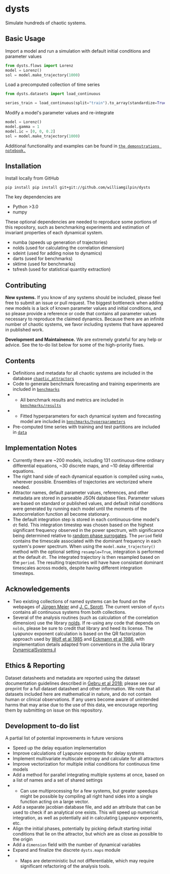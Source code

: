 # dysts

Simulate hundreds of chaotic systems.


## Basic Usage

Import a model and run a simulation with default initial conditions and parameter values

```python
from dysts.flows import Lorenz
model = Lorenz()
sol = model.make_trajectory(1000)
```

Load a precomputed collection of time series

```python
from dysts.datasets import load_continuous

series_train = load_continuous(split="train").to_array(standardize=True)
```

Modify a model's parameter values and re-integrate

```python
model = Lorenz()
model.gamma = 1
model.ic = [0, 0, 0.2]
sol = model.make_trajectory(1000)
```

Additional functionality and examples can be found in [`the demonstrations notebook.`](demos.ipynb)

## Installation

Install locally from GitHub

    pip install pip install git+git://github.com/williamgilpin/dysts

The key dependencies are

+ Python >3.0
+ numpy

These optional dependencies are needed to reproduce some portions of this repository, such as benchmarking experiments and estimation of invariant properties of each dynamical system.

+ numba (speeds up generation of trajectories)
+ nolds (used for calculating the correlation dimension)
+ sdeint (used for adding noise to dynamics)
+ darts (used for benchmarks)
+ sktime (used for benchmarks)
+ tsfresh (used for statistical quantity extraction)



## Contributing

**New systems.** If you know of any systems should be included, please feel free to submit an issue or pull request. The biggest bottleneck when adding new models is a lack of known parameter values and initial conditions, and so please provide a reference or code that contains all parameter values necessary to reproduce the claimed dynamics. Because there are an infinite number of chaotic systems, we favor including systems that have appeared in published work.

**Development and Maintainence.** We are extremely grateful for any help or advice. See the to-do list below for some of the high-priority fixes.

## Contents

+ Definitions and metadata for all chaotic systems are included in the database [`chaotic_attractors`](dysts/dysts/data/chaotic_attractors.json)
+ Code to generate benchmark forecasting and training experiments are included in [`benchmarks`](dysts/benchmarks)
+ + All benchmark results and metrics are included in [`benchmarks/results`](dysts/benchmarks/results)
+ + Fitted hyperparameters for each dynamical system and forecasting model are included in [`benchmarks/hyperparameters`](dysts/benchmarks/hyperparameters)
+ Pre-computed time series with training and test partitions are included in [`data`](dysts/dysts/data)

## Implementation Notes

+ Currently there are ~200 models, including 131 continuous-time ordinary differential equations, ~30 discrete maps, and ~10 delay differential equations.
+ The right hand side of each dynamical equation is compiled using `numba`, wherever possible. Ensembles of trajectories are vectorized where needed.
+ Attractor names, default parameter values, references, and other metadata are stored in parseable JSON database files. Parameter values are based on standard or published values, and default initial conditions were generated by running each model until the moments of the autocorrelation function all become stationary.
+ The default integration step is stored in each continuous-time model's `dt` field. This integration timestep was chosen based on the highest significant frequency observed in the power spectrum, with significance being determined relative to [random phase surrogates](https://en.wikipedia.org/wiki/Surrogate_data_testing). The `period` field contains the timescale associated with the dominant frequency in each system's power spectrum. When using the `model.make_trajectory()` method with the optional setting `resample=True`, integration is performed at the default `dt`. The integrated trajectory is then resampled based on the `period`. The resulting trajectories will have have consistant dominant timescales across models, despite having different integration timesteps.

## Acknowledgements

+ Two existing collections of named systems can be found on the webpages of [J&uuml;rgen Meier](http://www.3d-meier.de/tut19/Seite1.html) and [J. C. Sprott](http://sprott.physics.wisc.edu/sprott.htm). The current version of `dysts` contains all continuous systems from both collections.
+ Several of the analysis routines (such as calculation of the correlation dimension) use the library [nolds](https://github.com/CSchoel/nolds). If re-using any code that depends on `nolds`, please be sure to credit that library and heed its license. The Lyapunov exponent calculation is based on the QR factorization approach used by [Wolf et al 1985](https://www.sciencedirect.com/science/article/abs/pii/0167278985900119) and [Eckmann et al 1986](https://journals.aps.org/pra/abstract/10.1103/PhysRevA.34.4971), with implementation details adapted from conventions in the Julia library [DynamicalSystems.jl](https://github.com/JuliaDynamics/DynamicalSystems.jl/)


## Ethics & Reporting

Dataset datasheets and metadata are reported using the dataset documentation guidelines described in [Gebru et al 2018](https://arxiv.org/abs/1803.09010); please see our preprint for a full dataset datasheet and other information. We note that all datasets included here are mathematical in nature, and do not contain human or clinical observations. If any users become aware of unintended harms that may arise due to the use of this data, we encourage reporting them by submitting on issue on this repository.


## Development to-do list

A partial list of potential improvements in future versions


+ Speed up the delay equation implementation
+ Improve calculations of Lyapunov exponents for delay systems
+ Implement multivariate multiscale entropy and calculate for all attractors
+ Improve vectorization for multiple initial conditions for continuous time models
+ Add a method for parallel integrating multiple systems at once, based on a list of names and a set of shared settings
+ + Can use multiprocessing for a few systems, but greater speedups might be possible by compiling all right hand sides into a single function acting on a large vector.
+ Add a separate jacobian database file, and add an attribute that can be used to check if an analytical one exists. This will speed up numerical integration, as well as potentially aid in calculating Lyapunov exponents, etc.
+ Align the initial phases, potentially by picking default starting initial conditions that lie on the attractor, but which are as close as possible to the origin
+ Add a `dimension` field with the number of dynamical variables
+ Expand and finalize the discrete `dysts.maps` module
+ + Maps are deterministic but not differentiable, which may require significant refactoring of the analysis tools.



